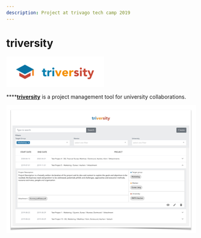 ```yaml
---
description: Project at trivago tech camp 2019
---
```


# triversity

![](../.gitbook/assets/logo.png)

\*\*\*\*[**triversity**](https://github.com/trivago/triversity) is a project management tool for university collaborations.

![](../.gitbook/assets/screenshot.jpeg)

